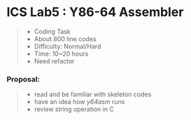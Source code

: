 # ICS Lab5 : Y86-64 Assembler

> * Coding Task
> * About 800 line codes
> * Difficulty: Normal/Hard
> * Time: 10~20 hours
> * Need refactor

### Proposal:

> * read and be familiar with skeleton codes
> * have an idea how *y64asm* runs
> * review string operation in C
